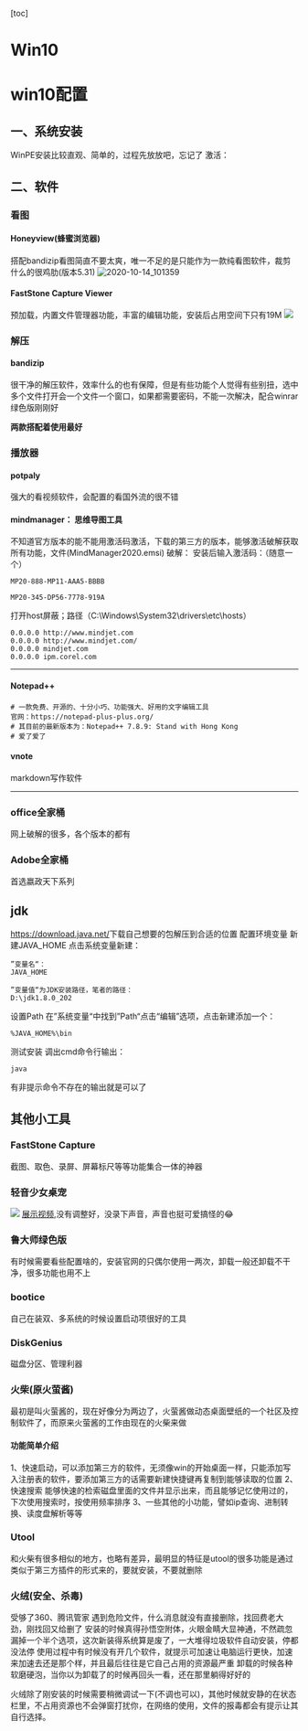 \[toc]

# Win10

# win10配置

## 一、系统安装

WinPE安装比较直观、简单的，过程先放放吧，忘记了
激活：

## 二、软件

### 看图

#### Honeyview(蜂蜜浏览器)

搭配bandizip看图简直不要太爽，唯一不足的是只能作为一款纯看图软件，裁剪什么的很鸡肋(版本5.31)
![2020-10-14\_101359](images/win_Honeyview.png)

#### FastStone Capture Viewer

预加载，内置文件管理器功能，丰富的编辑功能，安装后占用空间下只有19M
![](images/win_FSC.png)

### 解压

#### bandizip

很干净的解压软件，效率什么的也有保障，但是有些功能个人觉得有些别扭，选中多个文件打开会一个文件一个窗口，如果都需要密码，不能一次解决，配合winrar绿色版刚刚好

**两款搭配着使用最好**

### 播放器

#### potpaly

强大的看视频软件，会配置的看国外流的很不错

#### mindmanager： 思维导图工具

不知道官方版本的能不能用激活码激活，下载的第三方的版本，能够激活破解获取所有功能，文件(MindManager2020.emsi)
破解：
安装后输入激活码：（随意一个）

    MP20-888-MP11-AAA5-BBBB

    MP20-345-DP56-7778-919A

打开host屏蔽；路径（C:\Windows\System32\drivers\etc\hosts）

    0.0.0.0 http://www.mindjet.com
    0.0.0.0 http://www.mindjet.com/
    0.0.0.0 mindjet.com
    0.0.0.0 ipm.corel.com

***

#### Notepad++

    # 一款免费、开源的、十分小巧、功能强大、好用的文字编辑工具
    官网：https://notepad-plus-plus.org/
    # 其目前的最新版本为：Notepad++ 7.8.9: Stand with Hong Kong
    # 爱了爱了

#### vnote

markdown写作软件

***

### office全家桶

网上破解的很多，各个版本的都有

### Adobe全家桶

首选嬴政天下系列

## jdk

<https://download.java.net/>下载自己想要的包解压到合适的位置
配置环境变量
新建JAVA\_HOME
点击系统变量新建：

    ”变量名“：
    JAVA_HOME

    ”变量值“为JDK安装路径，笔者的路径：
    D:\jdk1.8.0_202

设置Path
在”系统变量“中找到”Path“点击“编辑”选项，点击新建添加一个：

    %JAVA_HOME%\bin

测试安装
调出cmd命令行输出：

    java

有非提示命令不存在的输出就是可以了

## 其他小工具

### FastStone Capture

截图、取色、录屏、屏幕标尺等等功能集合一体的神器

### 轻音少女桌宠

![](images/win_pet.png)
[展示视频](Others/Video_2020-10-14_104113.wmv),没有调整好，没录下声音，声音也挺可爱搞怪的😂

### 鲁大师绿色版

有时候需要看些配置啥的，安装官网的只偶尔使用一两次，卸载一般还卸载不干净，很多功能也用不上

### bootice

自己在装双、多系统的时候设置启动项很好的工具

### DiskGenius

磁盘分区、管理利器

### 火柴(原火萤酱)

最初是叫火萤酱的，现在好像分为两边了，火萤酱做动态桌面壁纸的一个社区及控制软件了，而原来火萤酱的工作由现在的火柴来做

#### 功能简单介绍

1、快速启动，可以添加第三方的软件，无须像win的开始桌面一样，只能添加写入注册表的软件，要添加第三方的话需要新建快捷键再复制到能够读取的位置
2、快速搜索
能够快速的检索磁盘里面的文件并显示出来，而且能够记忆使用过的，下次使用搜索时，按使用频率排序
3、一些其他的小功能，譬如ip查询、进制转换、读度盘解析等等

### Utool

和火柴有很多相似的地方，也略有差异，最明显的特征是utool的很多功能是通过类似于第三方插件的形式来的，要就安装，不要就删除

### 火绒(安全、杀毒)

受够了360、腾讯管家
遇到危险文件，什么消息就没有直接删除，找回费老大劲，刚找回又给删了
安装的时候真得孙悟空附体，火眼金睛大显神通，不然疏忽漏掉一个半个选项，这次新装得系统算是废了，一大堆得垃圾软件自动安装，停都没法停
使用过程中有时候没有开几个软件，就提示可加速让电脑运行更快，加速来加速去还是那个样，并且最后往往是它自己占用的资源最严重
卸载的时候各种软磨硬泡，当你以为卸载了的时候再回头一看，还在那里躺得好好的

火绒除了刚安装的时候需要稍微调试一下(不调也可以)，其他时候就安静的在状态栏里，不占用资源也不会弹窗打扰你，在网络的使用，文件的报毒都会有提示让其自行选择。
